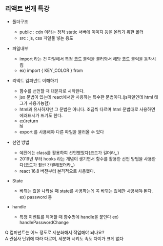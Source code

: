 ## 리액트 번개 특강
- 폴더구조
  - public : cdn 이라는 정적 static 서버에 이미지 등을 올리기 위한 폴더
  - src : js, css 파일둘 넣는 용도

- 파일내부
  - import 라는 건 파일에서 특정 코드 블럭을 불러와서 해당 코드 블럭을 동작시킴
  - ex) import { KEY_COLOR } from

- 리액트 컴퍼넌트 이해하기
  - 함수를 선언할 때 대문자로 시작한다.
  - jsx 문법이 있는데 react에서만 사용하는 특수한 문법이다.(js파일인데 html 태그가 사용가능함)
  - html과 유사하지만 그 문법은 아니다. 조금씩 다르며 html 문법대로 사용하면 에러표시가 뜨기도 한다.
  - ex)return <div className=“hello”>hi</div> 
  - export 를 사용해야 다른 파일을 불러올 수 있다

- 선언 방법
  - 예전에는 class를 활용하여 선언했었다(코드가 길더라,,)
  - 2019년 부터 hooks 라는 개념이 생기면서 함수를 활용한 선언 방법을 사용한다(코드가 훨씬 간결해졌더라,,)
  - react 16.8 버전부터 본격적으로 사용했다.

- State
  - 바뀌는 값을 나타낼 때 state를 사용하는데 꼭 바뀌는 값에만 사용해야 된다. ex) password 등

- handle
  - 특정 이벤트를 제어할 때 함수명에 handle을 붙인다 ex) handlePasswordChange

Q 컴퍼넌트는 어느 정도로 세분화해서 작업해야 되나요? <br>
A 관심사 단위에 따라 다르며, 세분화 시켜도 속도 차이가 크게 없다
